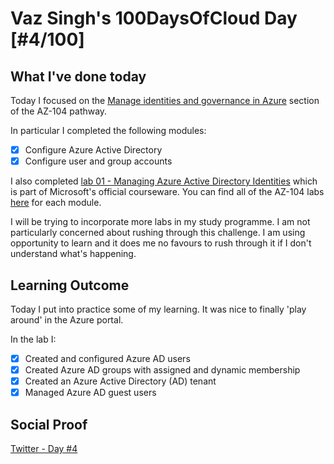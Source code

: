 # Vaz Singh's 100DaysOfCloud Day [#4/100]

## What I've done today

Today I focused on the [Manage identities and governance in Azure](https://docs.microsoft.com/en-us/learn/paths/az-104-manage-identities-governance/) section of the AZ-104 pathway.

In particular I completed the following modules:
- [x] Configure Azure Active Directory
- [x] Configure user and group accounts

I also completed [lab 01 - Managing Azure Active Directory Identities](https://microsoftlearning.github.io/AZ-104-MicrosoftAzureAdministrator/Instructions/Labs/LAB_01-Manage_Azure_AD_Identities.html) which is part of Microsoft's official courseware. You can  find all of the AZ-104 labs [here](https://microsoftlearning.github.io/AZ-104-MicrosoftAzureAdministrator/) for each module.

I will be trying to incorporate more labs in my study programme. I am not particularly concerned about rushing through this challenge. I am using opportunity to learn and it does me no favours to rush through it if I don't understand what's happening.

## Learning Outcome

Today I put into practice some of my learning. It was nice to finally 'play around' in the Azure portal.

In the lab I:
- [x] Created and configured Azure AD users
- [x] Created Azure AD groups with assigned and dynamic membership
- [x] Created an Azure Active Directory (AD) tenant
- [x] Managed Azure AD guest users

## Social Proof

[Twitter - Day #4](https://twitter.com/VazDoesTech/status/1559941388501909504)